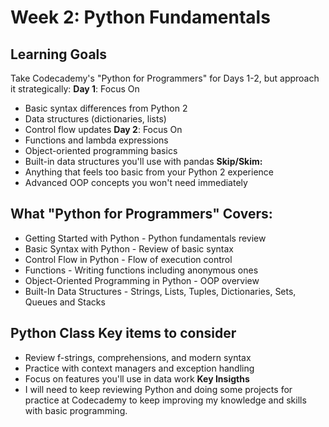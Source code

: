 # Week 2: Python Fundamentals

## Learning Goals
Take Codecademy's "Python for Programmers" for Days 1-2, but approach it strategically:
**Day 1**: Focus On
 - Basic syntax differences from Python 2
 - Data structures (dictionaries, lists)
 - Control flow updates
**Day 2**: Focus On
 - Functions and lambda expressions
 - Object-oriented programming basics
 - Built-in data structures you'll use with pandas
**Skip/Skim:**
 - Anything that feels too basic from your Python 2 experience
 - Advanced OOP concepts you won't need immediately

## What "Python for Programmers" Covers:

 - Getting Started with Python - Python fundamentals review
 - Basic Syntax with Python - Review of basic syntax
 - Control Flow in Python - Flow of execution control
 - Functions - Writing functions including anonymous ones
 - Object-Oriented Programming in Python - OOP overview
 - Built-In Data Structures - Strings, Lists, Tuples, Dictionaries, Sets, Queues and Stacks

## Python Class Key items to consider 
 - Review f-strings, comprehensions, and modern syntax
 - Practice with context managers and exception handling
 - Focus on features you'll use in data work
**Key Insigths**
- I will need to keep reviewing Python and doing some projects for practice at Codecademy to keep improving my knowledge and skills with basic programming.